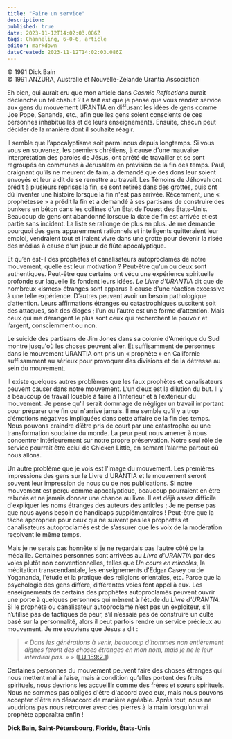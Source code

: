 ```yaml
---
title: "Faire un service"
description: 
published: true
date: 2023-11-12T14:02:03.086Z
tags: Channeling, 6-0-6, article
editor: markdown
dateCreated: 2023-11-12T14:02:03.086Z
---
```


<p class="v-card v-sheet theme--light gray lighten-3 px-2 py-1">© 1991 Dick Bain<br>© 1991 ANZURA, Australie et Nouvelle-Zélande Urantia Association</p>


Eh bien, qui aurait cru que mon article dans _Cosmic Reflections_ aurait déclenché un tel chahut ? Le fait est que je pense que vous rendez service aux gens du mouvement URANTIA en diffusant les idées de gens comme Joe Pope, Sananda, etc., afin que les gens soient conscients de ces personnes inhabituelles et de leurs enseignements. Ensuite, chacun peut décider de la manière dont il souhaite réagir.

Il semble que l’apocalyptisme soit parmi nous depuis longtemps. Si vous vous en souvenez, les premiers chrétiens, à cause d'une mauvaise interprétation des paroles de Jésus, ont arrêté de travailler et se sont regroupés en communes à Jérusalem en prévision de la fin des temps. Paul, craignant qu'ils ne meurent de faim, a demandé que des dons leur soient envoyés et leur a dit de se remettre au travail. Les Témoins de Jéhovah ont prédit à plusieurs reprises la fin, se sont retirés dans des grottes, puis ont dû inventer une histoire lorsque la fin n'est pas arrivée. Récemment, une « prophétesse » a prédit la fin et a demandé à ses partisans de construire des bunkers en béton dans les collines d’un État de l’ouest des États-Unis. Beaucoup de gens ont abandonné lorsque la date de fin est arrivée et est partie sans incident. La liste se rallonge de plus en plus. Je me demande pourquoi des gens apparemment rationnels et intelligents quitteraient leur emploi, vendraient tout et iraient vivre dans une grotte pour devenir la risée des médias à cause d'un joueur de flûte apocalyptique.

Et qu’en est-il des prophètes et canalisateurs autoproclamés de notre mouvement, quelle est leur motivation ? Peut-être qu'un ou deux sont authentiques. Peut-être que certains ont vécu une expérience spirituelle profonde sur laquelle ils fondent leurs idées. _Le Livre d'URANTIA_ dit que de nombreux «ismes» étranges sont apparus à cause d'une réaction excessive à une telle expérience. D’autres peuvent avoir un besoin pathologique d’attention. Leurs affirmations étranges ou catastrophiques suscitent soit des attaques, soit des éloges ; l’un ou l’autre est une forme d’attention. Mais ceux qui me dérangent le plus sont ceux qui recherchent le pouvoir et l’argent, consciemment ou non.

Le suicide des partisans de Jim Jones dans sa colonie d'Amérique du Sud montre jusqu'où les choses peuvent aller. Et suffisamment de personnes dans le mouvement URANTIA ont pris un « prophète » en Californie suffisamment au sérieux pour provoquer des divisions et de la détresse au sein du mouvement.

Il existe quelques autres problèmes que les faux prophètes et canalisateurs peuvent causer dans notre mouvement. L’un d’eux est la dilution du but. Il y a beaucoup de travail louable à faire à l’intérieur et à l’extérieur du mouvement. Je pense qu'il serait dommage de négliger un travail important pour préparer une fin qui n'arrive jamais. Il me semble qu’il y a trop d’émotions négatives impliquées dans cette affaire de la fin des temps. Nous pouvons craindre d’être pris de court par une catastrophe ou une transformation soudaine du monde. La peur peut nous amener à nous concentrer intérieurement sur notre propre préservation. Notre seul rôle de service pourrait être celui de Chicken Little, en semant l’alarme partout où nous allons.

Un autre problème que je vois est l'image du mouvement. Les premières impressions des gens sur le Livre d'URANTIA et le mouvement seront souvent leur impression de nous ou de nos publications. Si notre mouvement est perçu comme apocalyptique, beaucoup pourraient en être rebutés et ne jamais donner une chance au livre. Il est déjà assez difficile d'expliquer les noms étranges des auteurs des articles ; Je ne pense pas que nous ayons besoin de handicaps supplémentaires ! Peut-être que la tâche appropriée pour ceux qui ne suivent pas les prophètes et canalisateurs autoproclamés est de s’assurer que les voix de la modération reçoivent le même temps.

Mais je ne serais pas honnête si je ne regardais pas l’autre côté de la médaille. Certaines personnes sont arrivées au _Livre d'URANTIA_ par des voies plutôt non conventionnelles, telles que _Un cours en miracles_, la méditation transcendantale, les enseignements d'Edgar Casey ou de Yogananda, l'étude et la pratique des religions orientales, etc. Parce que la psychologie des gens diffère, différentes voies font appel à eux. Les enseignements de certains des prophètes autoproclamés peuvent ouvrir une porte à quelques personnes qui mènent à l'étude du _Livre d'URANTIA_. Si le prophète ou canalisateur autoproclamé n’est pas un exploiteur, s’il n’utilise pas de tactiques de peur, s’il n’essaie pas de construire un culte basé sur la personnalité, alors il peut parfois rendre un service précieux au mouvement. Je me souviens que Jésus a dit :

> « _Dans les générations à venir, beaucoup d’hommes non entièrement dignes feront des choses étranges en mon nom, mais je ne le leur interdirai pas. »_ » ([LU 159:2.1](/fr/The_Urantia_Book/159#p2_1))

Certaines personnes du mouvement peuvent faire des choses étranges qui nous mettent mal à l’aise, mais à condition qu’elles portent des fruits spirituels, nous devrions les accueillir comme des frères et sœurs spirituels. Nous ne sommes pas obligés d'être d'accord avec eux, mais nous pouvons accepter d'être en désaccord de manière agréable. Après tout, nous ne voudrions pas nous retrouver avec des pierres à la main lorsqu’un vrai prophète apparaîtra enfin !

**Dick Bain, Saint-Pétersbourg, Floride, États-Unis**

